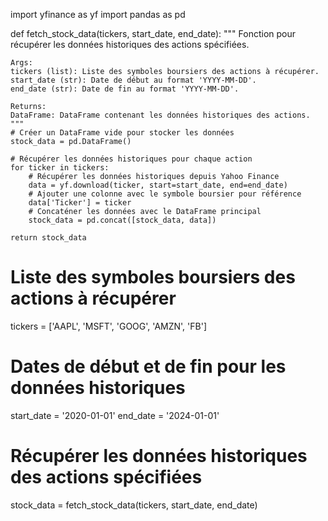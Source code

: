 import yfinance as yf
import pandas as pd

def fetch_stock_data(tickers, start_date, end_date):
    """
    Fonction pour récupérer les données historiques des actions spécifiées.

    Args:
    tickers (list): Liste des symboles boursiers des actions à récupérer.
    start_date (str): Date de début au format 'YYYY-MM-DD'.
    end_date (str): Date de fin au format 'YYYY-MM-DD'.

    Returns:
    DataFrame: DataFrame contenant les données historiques des actions.
    """
    # Créer un DataFrame vide pour stocker les données
    stock_data = pd.DataFrame()

    # Récupérer les données historiques pour chaque action
    for ticker in tickers:
        # Récupérer les données historiques depuis Yahoo Finance
        data = yf.download(ticker, start=start_date, end=end_date)
        # Ajouter une colonne avec le symbole boursier pour référence
        data['Ticker'] = ticker
        # Concaténer les données avec le DataFrame principal
        stock_data = pd.concat([stock_data, data])

    return stock_data

# Liste des symboles boursiers des actions à récupérer
tickers = ['AAPL', 'MSFT', 'GOOG', 'AMZN', 'FB']

# Dates de début et de fin pour les données historiques
start_date = '2020-01-01'
end_date = '2024-01-01'

# Récupérer les données historiques des actions spécifiées
stock_data = fetch_stock_data(tickers, start_date, end_date)

